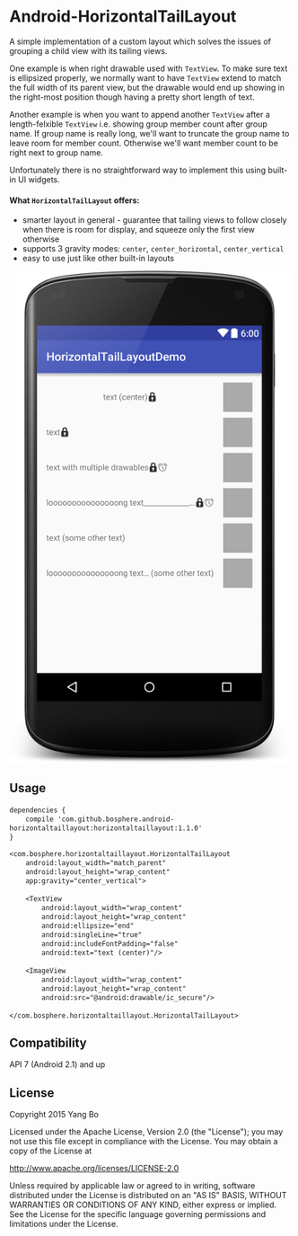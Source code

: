 Android-HorizontalTailLayout
============================

A simple implementation of a custom layout which solves the issues of grouping a child view with its tailing views. 

One example is when right drawable used with `TextView`. To make sure text is ellipsized properly, we normally want to have `TextView` extend to match the full width of its parent view, but the drawable would end up showing in the right-most position though having a pretty short length of text. 

Another example is when you want to append another `TextView` after a length-felxible `TextView` i.e. showing group member count after group name. If group name is really long, we'll want to truncate the group name to leave room for member count. Otherwise we'll want member count to be right next to group name.

Unfortunately there is no straightforward way to implement this using built-in UI widgets.

#### What `HorizontalTailLayout` offers:
* smarter layout in general - guarantee that tailing views to follow closely when there is room for display, and squeeze only the first view otherwise
* supports 3 gravity modes: `center`, `center_horizontal`, `center_vertical`
* easy to use just like other built-in layouts

<img src="./arts/demo.png" width="500">

Usage
-----
```
dependencies {
    compile 'com.github.bosphere.android-horizontaltaillayout:horizontaltaillayout:1.1.0'
}
```

```
<com.bosphere.horizontaltaillayout.HorizontalTailLayout
    android:layout_width="match_parent"
    android:layout_height="wrap_content"
    app:gravity="center_vertical">

    <TextView
        android:layout_width="wrap_content"
        android:layout_height="wrap_content"
        android:ellipsize="end"
        android:singleLine="true"
        android:includeFontPadding="false"
        android:text="text (center)"/>

    <ImageView
        android:layout_width="wrap_content"
        android:layout_height="wrap_content"
        android:src="@android:drawable/ic_secure"/>

</com.bosphere.horizontaltaillayout.HorizontalTailLayout>
```

Compatibility
-------------

API 7 (Android 2.1) and up

License
-------

Copyright 2015 Yang Bo

Licensed under the Apache License, Version 2.0 (the "License");
you may not use this file except in compliance with the License.
You may obtain a copy of the License at

   http://www.apache.org/licenses/LICENSE-2.0

Unless required by applicable law or agreed to in writing, software
distributed under the License is distributed on an "AS IS" BASIS,
WITHOUT WARRANTIES OR CONDITIONS OF ANY KIND, either express or implied.
See the License for the specific language governing permissions and
limitations under the License.

